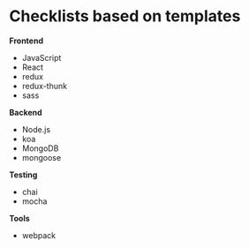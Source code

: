 Checklists based on templates
=====================


**Frontend**
- JavaScript
- React
- redux
- redux-thunk
- sass

**Backend**
- Node.js
- koa
- MongoDB
- mongoose

**Testing**
- chai
- mocha

**Tools**
- webpack

